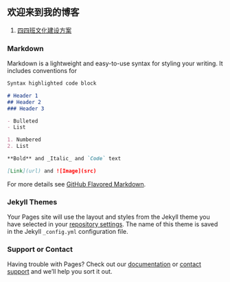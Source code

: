 <!--
 * @Author: 张国欣
 * @Description: blog主页
 * @Date: 2021-08-24 17:18:56
 * @LastEditors: Please set LastEditors
 * @LastEditTime: 2021-09-01 14:44:39
-->
## 欢迎来到我的博客


1. [四四班文化建设方案](./teacher/wenhuajianshe/index)

### Markdown

Markdown is a lightweight and easy-to-use syntax for styling your writing. It includes conventions for

```markdown
Syntax highlighted code block

# Header 1
## Header 2
### Header 3

- Bulleted
- List

1. Numbered
2. List

**Bold** and _Italic_ and `Code` text

[Link](url) and ![Image](src)
```

For more details see [GitHub Flavored Markdown](https://guides.github.com/features/mastering-markdown/).

### Jekyll Themes

Your Pages site will use the layout and styles from the Jekyll theme you have selected in your [repository settings](https://github.com/loveyangxiuli/loveyangxiuli.github.io/settings). The name of this theme is saved in the Jekyll `_config.yml` configuration file.

### Support or Contact

Having trouble with Pages? Check out our [documentation](https://help.github.com/categories/github-pages-basics/) or [contact support](https://github.com/contact) and we’ll help you sort it out.
